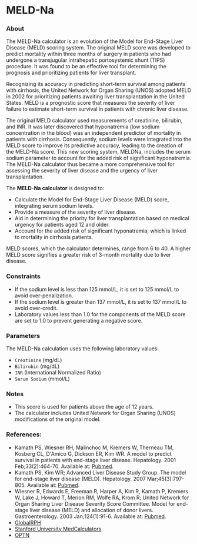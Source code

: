 # MELD-Na

### About
The MELD-Na calculator is an evolution of the Model for End-Stage Liver Disease (MELD) scoring system. The original MELD score was developed to predict mortality within three months of surgery in patients who had undergone a transjugular intrahepatic portosystemic shunt (TIPS) procedure. It was found to be an effective tool for determining the prognosis and prioritizing patients for liver transplant.

Recognizing its accuracy in predicting short-term survival among patients with cirrhosis, the United Network for Organ Sharing (UNOS) adopted MELD in 2002 for prioritizing patients awaiting liver transplantation in the United States. MELD is a prognostic score that measures the severity of liver failure to estimate short-term survival in patients with chronic liver disease.

The original MELD calculator used measurements of creatinine, bilirubin, and INR. It was later discovered that hyponatremia (low sodium concentration in the blood) was an independent predictor of mortality in patients with cirrhosis. Consequently, sodium levels were integrated into the MELD score to improve its predictive accuracy, leading to the creation of the MELD-Na score. This new scoring system, MELDNa, includes the serum sodium parameter to account for the added risk of significant hyponatremia. The MELD-Na calculator thus became a more comprehensive tool for assessing the severity of liver disease and the urgency of liver transplantation.

The **MELD-Na calculator** is designed to:

- Calculate the Model for End-Stage Liver Disease (MELD) score, integrating serum sodium levels.
- Provide a measure of the severity of liver disease.
- Aid in determining the priority for liver transplantation based on medical urgency for patients aged 12 and older.
- Account for the added risk of significant hyponatremia, which is linked to mortality in cirrhosis patients.

MELD scores, which the calculator determines, range from 6 to 40. A higher MELD score signifies a greater risk of 3-month mortality due to liver disease.

### Constraints

- If the sodium level is less than 125 mmol/L, it is set to 125 mmol/L to avoid over-penalization.
- If the sodium level is greater than 137 mmol/L, it is set to 137 mmol/L to avoid over-credit.
- Laboratory values less than 1.0 for the components of the MELD score are set to 1.0 to prevent generating a negative score.

### Parameters

The MELD-Na calculation uses the following laboratory values:

- `Creatinine` (mg/dL)
- `Bilirubin` (mg/dL)
- `INR` (International Normalized Ratio)
- `Serum Sodium` (mmol/L)

### Notes

- This score is used for patients above the age of 12 years.
- The calculator includes United Network for Organ Sharing (UNOS) modifications of the original model.

### References:
- Kamath PS, Wiesner RH, Malinchoc M, Kremers W, Therneau TM, Kosberg CL, D'Amico G, Dickson ER, Kim WR. A model to predict survival in patients with end-stage liver disease. Hepatology. 2001 Feb;33(2):464-70. Available at: [Pubmed](https://www.ncbi.nlm.nih.gov/pubmed/11172350).
- Kamath PS, Kim WR; Advanced Liver Disease Study Group. The model for end-stage liver disease (MELD). Hepatology. 2007 Mar;45(3):797-805. Available at: [Pubmed](https://www.ncbi.nlm.nih.gov/pubmed/17326206).
- Wiesner R, Edwards E, Freeman R, Harper A, Kim R, Kamath P, Kremers W, Lake J, Howard T, Merion RM, Wolfe RA, Krom R; United Network for Organ Sharing Liver Disease Severity Score Committee. Model for end-stage liver disease (MELD) and allocation of donor livers. Gastroenterology. 2003 Jan;124(1):91-6. Available at: [Pubmed](https://www.ncbi.nlm.nih.gov/pubmed/12512033).
- [GlobalRPH](https://globalrph.com/medcalcs/meld-na-score-model-for-end-stage-liver-disease/)
- [Stanford University MedCalculators](medcalculators.stanford.edu)
- [OPTN](optn.transplant.hrsa.gov)
